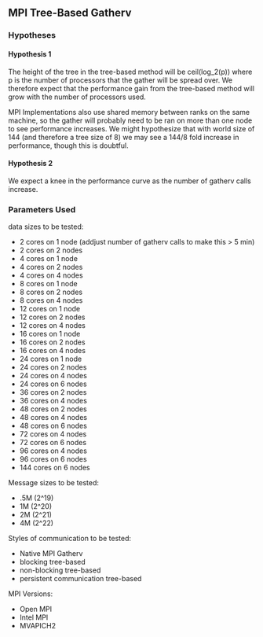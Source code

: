 ## MPI Tree-Based Gatherv

### Hypotheses

#### Hypothesis 1

The height of the tree in the tree-based method will be
ceil(log_2(p)) where p is the number of processors that the 
gather will be spread over. We therefore expect that the
performance gain from the tree-based method will grow with
the number of processors used.

MPI Implementations also use shared memory between ranks on the
same machine, so the gather will probably need to be ran on 
more than one node to see performance increases. We might hypothesize
that with world size of 144 (and therefore a tree size of 8) we may see
a 144/8 fold increase in performance, though this is doubtful.

#### Hypothesis 2

We expect a knee in the performance curve as the number of
gatherv calls increase.

### Parameters Used
data sizes to be tested:

- 2 cores on 1 node (addjust number of gatherv calls to make this > 5 min)
- 2 cores on 2 nodes
- 4 cores on 1 node
- 4 cores on 2 nodes
- 4 cores on 4 nodes
- 8 cores on 1 node
- 8 cores on 2 nodes
- 8 cores on 4 nodes
- 12 cores on 1 node
- 12 cores on 2 nodes
- 12 cores on 4 nodes
- 16 cores on 1 node
- 16 cores on 2 nodes
- 16 cores on 4 nodes
- 24 cores on 1 node
- 24 cores on 2 nodes
- 24 cores on 4 nodes
- 24 cores on 6 nodes
- 36 cores on 2 nodes
- 36 cores on 4 nodes
- 48 cores on 2 nodes
- 48 cores on 4 nodes
- 48 cores on 6 nodes
- 72 cores on 4 nodes
- 72 cores on 6 nodes
- 96 cores on 4 nodes
- 96 cores on 6 nodes
- 144 cores on 6 nodes

Message sizes to be tested:

- .5M   (2^19)
- 1M    (2^20)
- 2M    (2^21)
- 4M    (2^22)

Styles of communication to be tested:

- Native MPI Gatherv
- blocking tree-based
- non-blocking tree-based
- persistent communication tree-based

MPI Versions:

- Open MPI
- Intel MPI
- MVAPICH2

